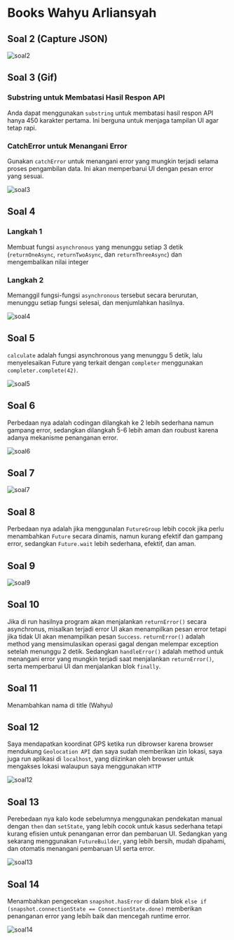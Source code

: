 # Books Wahyu Arliansyah

## Soal 2 (Capture JSON)

![soal2](images/api-json.png)

## Soal 3 (Gif)

### Substring untuk Membatasi Hasil Respon API

Anda dapat menggunakan `substring` untuk membatasi hasil respon API hanya 450 karakter pertama. Ini berguna untuk menjaga tampilan UI agar tetap rapi.

### CatchError untuk Menangani Error

Gunakan `catchError` untuk menangani error yang mungkin terjadi selama proses pengambilan data. Ini akan memperbarui UI dengan pesan error yang sesuai.

![soal3](images/soal3.gif)

## Soal 4

### Langkah 1

Membuat fungsi `asynchronous` yang menunggu setiap 3 detik (`returnOneAsync`, `returnTwoAsync`, dan `returnThreeAsync`) dan mengembalikan nilai integer

### Langkah 2

Memanggil fungsi-fungsi `asynchronous` tersebut secara berurutan, menunggu setiap fungsi selesai, dan menjumlahkan hasilnya.

![soal4](images/soal4.gif)

## Soal 5

`calculate` adalah fungsi asynchronous yang menunggu 5 detik, lalu menyelesaikan Future yang terkait dengan `completer` menggunakan `completer.complete(42)`.

![soal5](images/soal5.gif)

## Soal 6

Perbedaan nya adalah codingan dilangkah ke 2 lebih sederhana namun gampang error, sedangkan dilangkah 5-6 lebih aman dan roubust karena adanya mekanisme penanganan error.

![soal6](images/soal6.gif)

## Soal 7

![soal7](images/soal7.gif)

## Soal 8

Perbedaan nya adalah jika menggunalan `FutureGroup` lebih cocok jika perlu menambahkan `Future` secara dinamis, namun kurang efektif dan gampang error, sedangkan `Future.wait` lebih sederhana, efektif, dan aman.

## Soal 9

![soal9](images/soal9.gif)

## Soal 10

Jika di run hasilnya program akan menjalankan `returnError()` secara asynchronus, misalkan terjadi error UI akan menampilkan pesan error tetapi jika tidak UI akan menampilkan pesan `Success`.
`returnError()` adalah method yang mensimulasikan operasi gagal dengan melempar exception setelah menunggu 2 detik. Sedangkan `handleError()` adalah method untuk menangani error yang mungkin terjadi saat menjalankan `returnError()`, serta memperbarui UI dan menjalankan blok `finally`.

## Soal 11

Menambahkan nama di title (Wahyu)

## Soal 12

Saya mendapatkan koordinat GPS ketika run dibrowser karena browser mendukung `Geolocation API` dan saya sudah memberikan izin lokasi, saya juga run aplikasi di `localhost`, yang diizinkan oleh browser untuk mengakses lokasi walaupun saya menggunakan `HTTP`

![soal12](images/soal12.gif)

## Soal 13

Perebedaan nya kalo kode sebelumnya menggunakan pendekatan manual dengan `then` dan `setState`, yang lebih cocok untuk kasus sederhana tetapi kurang efisien untuk penanganan error dan pembaruan UI. Sedangkan yang sekarang menggunakan `FutureBuilder`, yang lebih bersih, mudah dipahami, dan otomatis menangani pembaruan UI serta error.

![soal13](images/soal13.gif)

## Soal 14

Menambahkan pengecekan `snapshot.hasError` di dalam blok `else if (snapshot.connectionState == ConnectionState.done)` memberikan penanganan error yang lebih baik dan mencegah runtime error.

![soal14](images/soal14.gif)

